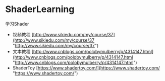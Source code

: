 # ShaderLearning
学习Shader

- 视频教程 [http://www.sikiedu.com/my/course/37](http://www.sikiedu.com/my/course/37 "http://www.sikiedu.com/my/course/37")
- 文本教程 [http://www.cnblogs.com/polobymulberry/p/4314147.html](http://www.cnblogs.com/polobymulberry/p/4314147.html "http://www.cnblogs.com/polobymulberry/p/4314147.html")
- ShaderToy [https://www.shadertoy.com/](https://www.shadertoy.com/ "https://www.shadertoy.com/")
